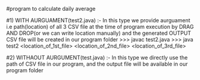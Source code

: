 #program to calculate daily average

#1)  WITH AURGUAMENT(test2.java)
		   :- In this type we provide aurguament i.e path(location) of all 3 CSV file at the time of program execution 
		      by DRAG AND DROP(or we can write location manually) 
		      and the generated OUTPUT CSV file will be created in our program folder
		      >>> javac test2.java
		      >>> java test2 <location_of_1st_file> <location_of_2nd_file> <location_of_3rd_file>



#2)  WITHAOUT AURGUMENT(test.java)
		     :- In this type we directly use the path of CSV file in our program, 
			and the output file will be available in our program folder
